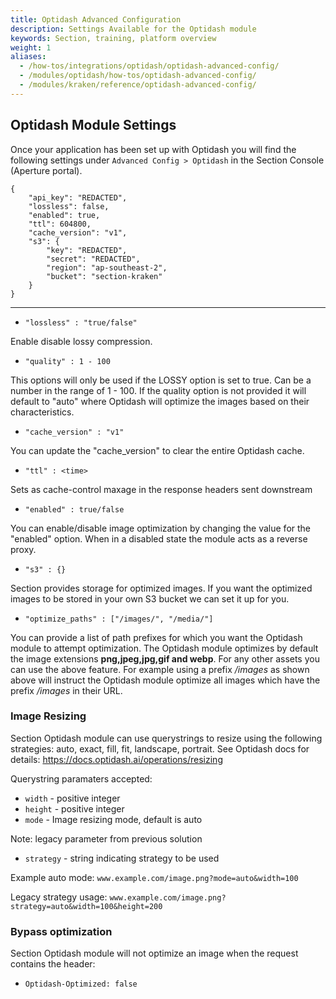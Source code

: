 ```yaml
---
title: Optidash Advanced Configuration
description: Settings Available for the Optidash module
keywords: Section, training, platform overview
weight: 1
aliases:
  - /how-tos/integrations/optidash/optidash-advanced-config/
  - /modules/optidash/how-tos/optidash-advanced-config/
  - /modules/kraken/reference/optidash-advanced-config/
---
```


## Optidash Module Settings

Once your application has been set up with Optidash you will find the following settings under `Advanced Config > Optidash` in the Section Console (Aperture portal). 
```
{
    "api_key": "REDACTED",
    "lossless": false,
    "enabled": true,
    "ttl": 604800,
    "cache_version": "v1",
    "s3": {
        "key": "REDACTED",
        "secret": "REDACTED",
        "region": "ap-southeast-2",
        "bucket": "section-kraken"
    }
}
```

---


- `"lossless" : "true/false"`

Enable disable lossy compression.

- `"quality" : 1 - 100`

 This options will only be used if the LOSSY option is set to true. Can be a number in the range of 1 - 100. If the quality option is not provided it will default to "auto" where Optidash will optimize the images based on their characteristics.



- `"cache_version" : "v1"`

You can update the "cache_version" to clear the entire Optidash cache.


- `"ttl" : <time>`

Sets as cache-control maxage in the response headers sent downstream


- `"enabled" : true/false`

You can enable/disable image optimization by changing the value for the "enabled" option. When in a disabled state the module acts as a reverse proxy.

- `"s3" : {}`

Section provides storage for optimized images. If you want the optimized images to be stored in your own S3 bucket we can set it up for you.

- `"optimize_paths" : ["/images/", "/media/"]`

You can provide a list of path prefixes for which you want the Optidash module to attempt optimization. The Optidash module optimizes by default the image extensions **png,jpeg,jpg,gif and webp**. For any other assets you can use the above feature. For example using a prefix */images* as shown above will instruct the Optidash module optimize all images which have the prefix */images* in their URL.

### Image Resizing

Section Optidash module can use querystrings to resize using the following strategies: auto, exact, fill, fit, landscape, portrait. See Optidash docs for details: https://docs.optidash.ai/operations/resizing

Querystring paramaters accepted:
- `width` - positive integer
- `height` - positive integer
- `mode` - Image resizing mode, default is auto

Note: legacy parameter from previous solution
- `strategy`  - string indicating strategy to be used

Example auto mode:
`www.example.com/image.png?mode=auto&width=100`

Legacy strategy usage:
`www.example.com/image.png?strategy=auto&width=100&height=200`


### Bypass optimization

Section Optidash module will not optimize an image when the request contains the header:

- `Optidash-Optimized: false`
